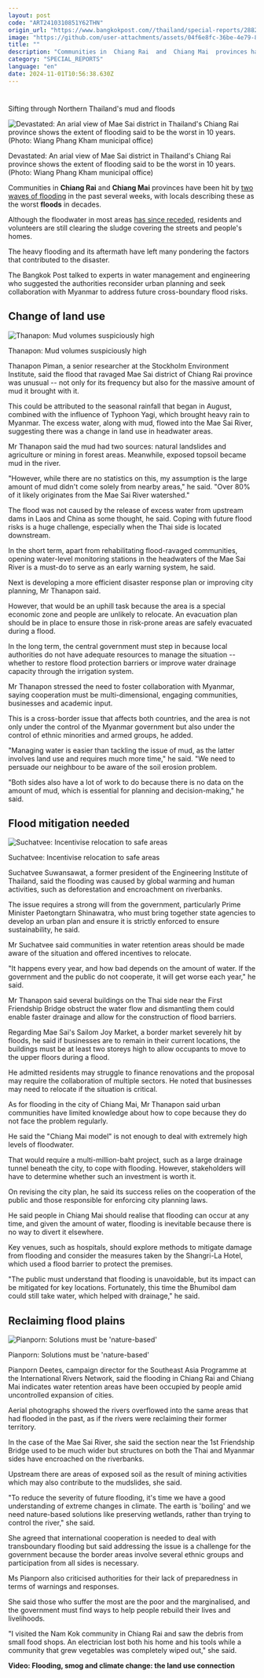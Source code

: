 ```yaml
---
layout: post
code: "ART2410310851Y62THN"
origin_url: "https://www.bangkokpost.com//thailand/special-reports/2882763/sifting-through-northern-thailands-mud-and-floods"
image: "https://github.com/user-attachments/assets/04f6e8fc-36be-4e79-895c-a9ba6cc8d2e9"
title: ""
description: "Communities in  Chiang Rai  and  Chiang Mai  provinces have been hit by  two waves of flooding  in the past several weeks, with locals describing these as the worst  floods  in decades."
category: "SPECIAL_REPORTS"
language: "en"
date: 2024-11-01T10:56:38.630Z
---
```


# 

Sifting through Northern Thailand's mud and floods

![Devastated: An arial view of Mae Sai district in Thailand's Chiang Rai province shows the extent of flooding said to be the worst in 10 years. (Photo: Wiang Phang Kham municipal office)](https://github.com/user-attachments/assets/ff711917-7791-45dd-bb3e-f4a766452ecd)

Devastated: An arial view of Mae Sai district in Thailand's Chiang Rai province shows the extent of flooding said to be the worst in 10 years. (Photo: Wiang Phang Kham municipal office)

Communities in **Chiang Rai** and **Chiang Mai** provinces have been hit by [two waves of flooding](https://www.bangkokpost.com/thailand/general/2878487/at-least-2-dead-as-flood-victims-await-evacuation-in-chiang-mai) in the past several weeks, with locals describing these as the worst **floods** in decades.

Although the floodwater in most areas [has since receded](https://www.bangkokpost.com/thailand/general/2879008/cleanup-begins-in-chiang-mai-as-flood-recedes), residents and volunteers are still clearing the sludge covering the streets and people's homes.

The heavy flooding and its aftermath have left many pondering the factors that contributed to the disaster.

The Bangkok Post talked to experts in water management and engineering who suggested the authorities reconsider urban planning and seek collaboration with Myanmar to address future cross-boundary flood risks.

Change of land use
------------------

![Thanapon: Mud volumes suspiciously high](https://github.com/user-attachments/assets/1e1d649c-1455-4608-b34b-82ded21c17f6)

Thanapon: Mud volumes suspiciously high

Thanapon Piman, a senior researcher at the Stockholm Environment Institute, said the flood that ravaged Mae Sai district of Chiang Rai province was unusual -- not only for its frequency but also for the massive amount of mud it brought with it.

This could be attributed to the seasonal rainfall that began in August, combined with the influence of Typhoon Yagi, which brought heavy rain to Myanmar. The excess water, along with mud, flowed into the Mae Sai River, suggesting there was a change in land use in headwater areas.

Mr Thanapon said the mud had two sources: natural landslides and agriculture or mining in forest areas. Meanwhile, exposed topsoil became mud in the river.

"However, while there are no statistics on this, my assumption is the large amount of mud didn't come solely from nearby areas," he said. "Over 80% of it likely originates from the Mae Sai River watershed."

The flood was not caused by the release of excess water from upstream dams in Laos and China as some thought, he said. Coping with future flood risks is a huge challenge, especially when the Thai side is located downstream.

In the short term, apart from rehabilitating flood-ravaged communities, opening water-level monitoring stations in the headwaters of the Mae Sai River is a must-do to serve as an early warning system, he said.

Next is developing a more efficient disaster response plan or improving city planning, Mr Thanapon said.

However, that would be an uphill task because the area is a special economic zone and people are unlikely to relocate. An evacuation plan should be in place to ensure those in risk-prone areas are safely evacuated during a flood.

In the long term, the central government must step in because local authorities do not have adequate resources to manage the situation -- whether to restore flood protection barriers or improve water drainage capacity through the irrigation system.

Mr Thanapon stressed the need to foster collaboration with Myanmar, saying cooperation must be multi-dimensional, engaging communities, businesses and academic input.

This is a cross-border issue that affects both countries, and the area is not only under the control of the Myanmar government but also under the control of ethnic minorities and armed groups, he added.

"Managing water is easier than tackling the issue of mud, as the latter involves land use and requires much more time," he said. "We need to persuade our neighbour to be aware of the soil erosion problem.

"Both sides also have a lot of work to do because there is no data on the amount of mud, which is essential for planning and decision-making," he said.

Flood mitigation needed
-----------------------

![Suchatvee: Incentivise relocation to safe areas](https://github.com/user-attachments/assets/2b5aa89f-3256-4cc4-b72f-aaab29f1a025)

Suchatvee: Incentivise relocation to safe areas

Suchatvee Suwansawat, a former president of the Engineering Institute of Thailand, said the flooding was caused by global warming and human activities, such as deforestation and encroachment on riverbanks.

The issue requires a strong will from the government, particularly Prime Minister Paetongtarn Shinawatra, who must bring together state agencies to develop an urban plan and ensure it is strictly enforced to ensure sustainability, he said.

Mr Suchatvee said communities in water retention areas should be made aware of the situation and offered incentives to relocate.

"It happens every year, and how bad depends on the amount of water. If the government and the public do not cooperate, it will get worse each year," he said.

Mr Thanapon said several buildings on the Thai side near the First Friendship Bridge obstruct the water flow and dismantling them could enable faster drainage and allow for the construction of flood barriers.

Regarding Mae Sai's Sailom Joy Market, a border market severely hit by floods, he said if businesses are to remain in their current locations, the buildings must be at least two storeys high to allow occupants to move to the upper floors during a flood.

He admitted residents may struggle to finance renovations and the proposal may require the collaboration of multiple sectors. He noted that businesses may need to relocate if the situation is critical.

As for flooding in the city of Chiang Mai, Mr Thanapon said urban communities have limited knowledge about how to cope because they do not face the problem regularly.

He said the "Chiang Mai model" is not enough to deal with extremely high levels of floodwater.

That would require a multi-million-baht project, such as a large drainage tunnel beneath the city, to cope with flooding. However, stakeholders will have to determine whether such an investment is worth it.

On revising the city plan, he said its success relies on the cooperation of the public and those responsible for enforcing city planning laws.

He said people in Chiang Mai should realise that flooding can occur at any time, and given the amount of water, flooding is inevitable because there is no way to divert it elsewhere.

Key venues, such as hospitals, should explore methods to mitigate damage from flooding and consider the measures taken by the Shangri-La Hotel, which used a flood barrier to protect the premises.

"The public must understand that flooding is unavoidable, but its impact can be mitigated for key locations. Fortunately, this time the Bhumibol dam could still take water, which helped with drainage," he said.

Reclaiming flood plains
-----------------------

![Pianporn: Solutions must be 'nature-based'](https://github.com/user-attachments/assets/1b1028d3-b8f8-4360-b6ee-26f51e1f3a2e)

Pianporn: Solutions must be 'nature-based'

Pianporn Deetes, campaign director for the Southeast Asia Programme at the International Rivers Network, said the flooding in Chiang Rai and Chiang Mai indicates water retention areas have been occupied by people amid uncontrolled expansion of cities.

Aerial photographs showed the rivers overflowed into the same areas that had flooded in the past, as if the rivers were reclaiming their former territory.

In the case of the Mae Sai River, she said the section near the 1st Friendship Bridge used to be much wider but structures on both the Thai and Myanmar sides have encroached on the riverbanks.

Upstream there are areas of exposed soil as the result of mining activities which may also contribute to the mudslides, she said.

"To reduce the severity of future flooding, it's time we have a good understanding of extreme changes in climate. The earth is 'boiling' and we need nature-based solutions like preserving wetlands, rather than trying to control the river," she said.

She agreed that international cooperation is needed to deal with transboundary flooding but said addressing the issue is a challenge for the government because the border areas involve several ethnic groups and participation from all sides is necessary.

Ms Pianporn also criticised authorities for their lack of preparedness in terms of warnings and responses.

She said those who suffer the most are the poor and the marginalised, and the government must find ways to help people rebuild their lives and livelihoods.

"I visited the Nam Kok community in Chiang Rai and saw the debris from small food shops. An electrician lost both his home and his tools while a community that grew vegetables was completely wiped out," she said.

**Video: Flooding, smog and climate change: the land use connection**